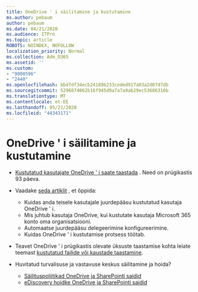 ```yaml
---
title: OneDrive ' i säilitamine ja kustutamine
ms.author: pebaum
author: pebaum
ms.date: 04/21/2020
ms.audience: ITPro
ms.topic: article
ROBOTS: NOINDEX, NOFOLLOW
localization_priority: Normal
ms.collection: Adm_O365
ms.assetid: ''
ms.custom:
- "9000596"
- "2440"
ms.openlocfilehash: bbdfdf34ecb24189b233ceded917a03a2d07d7db
ms.sourcegitcommit: 5296874062b16f945d9a7a7a9ab29ec53686310b
ms.translationtype: MT
ms.contentlocale: et-EE
ms.lasthandoff: 05/21/2020
ms.locfileid: "44343171"
---
```

# <a name="onedrive-retention-and-deletion"></a>OneDrive ' i säilitamine ja kustutamine

- [Kustutatud kasutajate OneDrive ' i saate taastada](https://docs.microsoft.com/onedrive/restore-deleted-onedrive) . Need on prügikastis 93 päeva.

- Vaadake [seda artiklit](https://docs.microsoft.com/onedrive/retention-and-deletion) , et õppida:
    - Kuidas anda teisele kasutajale juurdepääsu kustutatud kasutaja OneDrive ' i.
    - Mis juhtub kasutaja OneDrive, kui kustutate kasutaja Microsoft 365 konto oma organisatsiooni.
    - Automaatse juurdepääsu delegeerimine konfigureerimine.
    - Kuidas OneDrive ' i kustutamise protsess töötab.

- Teavet OneDrive ' i prügikastis olevate üksuste taastamise kohta leiate teemast [kustutatud failide või kaustade taastamine](https://support.office.com/article/949ada80-0026-4db3-a953-c99083e6a84f).

- Huvitatud turvalisuse ja vastavuse keskus säilitamine ja hoida?
    - [Säilituspoliitikad OneDrive ja SharePointi saidid](https://docs.microsoft.com/office365/securitycompliance/retention-policies?redirectSourcePath=%252farticle%252f5e377752-700d-4870-9b6d-12bfc12d2423#content-in-onedrive-accounts-and-sharepoint-sites)
    - [eDiscovery hoidke OneDrive ja SharePointi saidid](https://docs.microsoft.com/office365/securitycompliance/ediscovery-cases#step-4-place-content-locations-on-hold)
